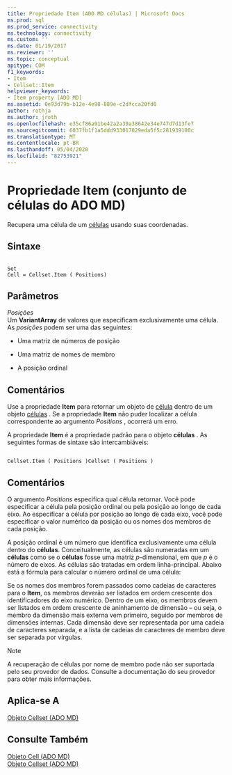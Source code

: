 ```yaml
---
title: Propriedade Item (ADO MD células) | Microsoft Docs
ms.prod: sql
ms.prod_service: connectivity
ms.technology: connectivity
ms.custom: ''
ms.date: 01/19/2017
ms.reviewer: ''
ms.topic: conceptual
apitype: COM
f1_keywords:
- Item
- Cellset::Item
helpviewer_keywords:
- Item property [ADO MD]
ms.assetid: 0e93d79b-b12e-4e98-889e-c2dfcca20fd0
author: rothja
ms.author: jroth
ms.openlocfilehash: e35cf86a91be42a2a39a38642e34e747d7d13fe7
ms.sourcegitcommit: 6037fb1f1a5ddd933017029eda5f5c281939100c
ms.translationtype: MT
ms.contentlocale: pt-BR
ms.lasthandoff: 05/04/2020
ms.locfileid: "82753921"
---
```

# <a name="item-property-ado-md-cellset"></a>Propriedade Item (conjunto de células do ADO MD)
Recupera uma célula de um [células](../../../ado/reference/ado-md-api/cellset-object-ado-md.md) usando suas coordenadas.  
  
## <a name="syntax"></a>Sintaxe  
  
```  
  
Set  
Cell = Cellset.Item ( Positions)  
```  
  
## <a name="parameters"></a>Parâmetros  
 *Posições*  
 Um **VariantArray** de valores que especificam exclusivamente uma célula. As *posições* podem ser uma das seguintes:  
  
-   Uma matriz de números de posição  
  
-   Uma matriz de nomes de membro  
  
-   A posição ordinal  
  
## <a name="remarks"></a>Comentários  
 Use a propriedade **Item** para retornar um objeto de [célula](../../../ado/reference/ado-md-api/cell-object-ado-md.md) dentro de um objeto [células](../../../ado/reference/ado-md-api/cellset-object-ado-md.md) . Se a propriedade **Item** não puder localizar a célula correspondente ao argumento *Positions* , ocorrerá um erro.  
  
 A propriedade **Item** é a propriedade padrão para o objeto **células** . As seguintes formas de sintaxe são intercambiáveis:  
  
```  
  
Cellset.Item ( Positions )Cellset ( Positions )  
```  
  
## <a name="remarks"></a>Comentários  
 O argumento *Positions* especifica qual célula retornar. Você pode especificar a célula pela posição ordinal ou pela posição ao longo de cada eixo. Ao especificar a célula por posição ao longo de cada eixo, você pode especificar o valor numérico da posição ou os nomes dos membros de cada posição.  
  
 A posição ordinal é um número que identifica exclusivamente uma célula dentro do **células**. Conceitualmente, as células são numeradas em um **células** como se o **células** fosse uma matriz *p*-dimensional, em que *p* é o número de eixos. As células são tratadas em ordem linha-principal. Abaixo está a fórmula para calcular o número ordinal de uma célula:  
  
 Se os nomes dos membros forem passados como cadeias de caracteres para o **Item**, os membros deverão ser listados em ordem crescente dos identificadores do eixo numérico. Dentro de um eixo, os membros devem ser listados em ordem crescente de aninhamento de dimensão – ou seja, o membro da dimensão mais externa vem primeiro, seguido por membros de dimensões internas. Cada dimensão deve ser representada por uma cadeia de caracteres separada, e a lista de cadeias de caracteres de membro deve ser separada por vírgulas.  
  
> [!NOTE]
>  A recuperação de células por nome de membro pode não ser suportada pelo seu provedor de dados. Consulte a documentação do seu provedor para obter mais informações.  
  
## <a name="applies-to"></a>Aplica-se A  
 [Objeto Cellset (ADO MD)](../../../ado/reference/ado-md-api/cellset-object-ado-md.md)  
  
## <a name="see-also"></a>Consulte Também  
 [Objeto Cell (ADO MD)](../../../ado/reference/ado-md-api/cell-object-ado-md.md)   
 [Objeto Cellset (ADO MD)](../../../ado/reference/ado-md-api/cellset-object-ado-md.md)
